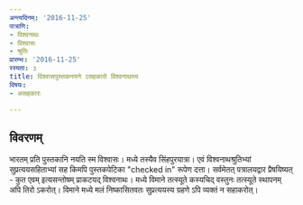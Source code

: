 ```yaml
---
अन्त्यदिनम्: '2016-11-25'
पात्राणि:
- विश्वनाथः
- विश्वासः
- श्रुतिः
प्रारम्भः: '2016-11-25'
रस्यता: ३
title: विश्वासपुस्तकनयने ऽसहकारो विश्वनाथस्य
विषयः:
- असहकारः

---
```


## विवरणम्
भारतम् प्रति पुस्तकानि नयति स्म विश्वासः। मध्ये तस्यैव सिंहपुरयात्रा। एवं विश्वनाथश्रुतिभ्यां सुप्रत्ययसहिताभ्यां सह किमपि पुस्तकपेटिका "checked in" रूपेण दत्ता। सर्वमेतत् पत्रालयद्वार प्रैषयिष्यत् - कुत एवम् इत्यसन्तोषम् प्राकटयद् विश्वनाथः। मध्ये विमाने तत्स्यूते कस्यचिद् वस्तुनः तत्स्यूते स्थापनम् अपि तिरो ऽकरोत्। विमाने मध्ये मलं निष्कासितवतः सुप्रत्ययस्य ग्रहणे ऽपि व्यक्तं न सहाकरोत्।


